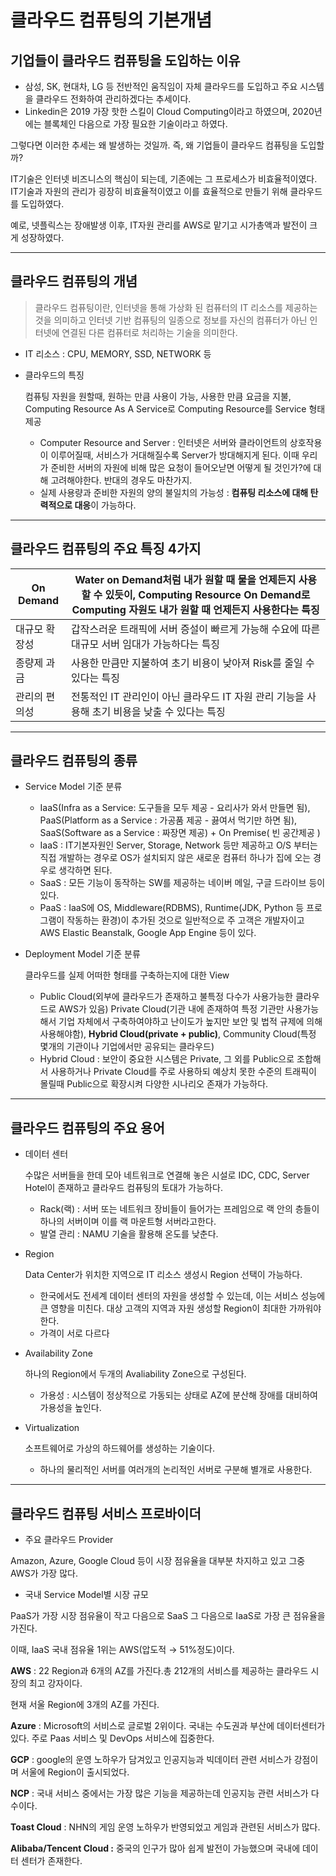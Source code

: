 # 클라우드 컴퓨팅의 기본개념

## 기업들이 클라우드 컴퓨팅을 도입하는 이유

- 삼성, SK, 현대차, LG 등 전반적인 움직임이 자체 클라우드를 도입하고 주요 시스템을 클라우드 전화하여 관리하겠다는 추세이다.
- Linkedin은 2019 가장 핫한 스킬이 Cloud Computing이라고 하였으며, 2020년에는 블록체인 다음으로 가장 필요한 기술이라고 하였다.

그렇다면 이러한 추세는 왜 발생하는 것일까. 즉, 왜 기업들이 클라우드 컴퓨팅을 도입할까?

IT기술은 인터넷 비즈니스의 핵심이 되는데, 기존에는 그 프로세스가 비효율적이였다. IT기술과 자원의 관리가 굉장히 비효율적이였고 이를 효율적으로 만들기 위해 클라우드를 도입하였다.

예로, 넷플릭스는 장애발생 이후, IT자원 관리를 AWS로 맡기고 시가총액과 발전이 크게 성장하였다.

---

## 클라우드 컴퓨팅의 개념

> 클라우드 컴퓨팅이란, 인터넷을 통해 가상화 된 컴퓨터의 IT 리소스를 제공하는 것을 의미하고 인터넷 기반 컴퓨팅의 일종으로 정보를 자신의 컴퓨터가 아닌 인터넷에 연결된 다른 컴퓨터로 처리하는 기술을 의미한다.
> 
- IT 리소스 : CPU, MEMORY, SSD, NETWORK 등
- 클라우드의 특징
    
    컴퓨팅 자원을 원할때, 원하는 만큼 사용이 가능, 사용한 만큼 요금을 지불, Computing Resource As A Service로 Computing Resource를 Service 형태 제공
    
    - Computer Resource and Server : 인터넷은 서버와 클라이언트의 상호작용이 이루어질때, 서비스가 거대해질수록 Server가 방대해지게 된다. 이때 우리가 준비한 서버의 자원에 비해 많은 요청이 들어오낟면 어떻게 될 것인가?에 대해 고려해야한다. 반대의 경우도 마찬가지.
    - 실제 사용량과 준비한 자원의 양의 불일치의 가능성 : **컴퓨팅 리소스에 대해 탄력적으로 대응**이 가능하다.

---

## 클라우드 컴퓨팅의 주요 특징 4가지

| On Demand | Water on Demand처럼 내가 원할 때 물을 언제든지 사용할 수 있듯이, Computing Resource On Demand로 Computing 자원도 내가 원할 때 언제든지 사용한다는 특징 |
| --- | --- |
| 대규모 확장성 | 갑작스러운 트래픽에 서버 증설이 빠르게 가능해 수요에 따른 대규모 서버 임대가 가능하다는 특징 |
| 종량제 과금 | 사용한 만큼만 지불하여 초기 비용이 낮아져 Risk를 줄일 수 있다는 특징 |
| 관리의 편의성 | 전통적인 IT 관리인이 아닌 클라우드 IT 자원 관리 기능을 사용해 초기 비용을 낮출 수 있다는 특징 |

---

## 클라우드 컴퓨팅의 종류

- Service Model 기준 분류
    - IaaS(Infra as a Service: 도구들을 모두 제공 - 요리사가 와서 만들면 됨), PaaS(Platform as a Service : 가공품 제공 - 끓여서 먹기만 하면 됨), SaaS(Software as a Service : 짜장면 제공) +  On Premise( 빈 공간제공 )
    - IaaS : IT기본자원인 Server, Storage, Network 등만 제공하고 O/S 부터는 직접 개발하는 경우로 OS가 설치되지 않은 새로운 컴퓨터 하나가 집에 오는 경우로 생각하면 된다.
    - SaaS : 모든 기능이 동작하는 SW를 제공하는 네이버 메일, 구글 드라이브 등이 있다.
    - PaaS : IaaS에 OS, Middleware(RDBMS), Runtime(JDK, Python 등 프로그램이 작동하는 환경)이 추가된 것으로 일반적으로 주 고객은 개발자이고 AWS Elastic Beanstalk, Google App Engine 등이 있다.
- Deployment Model 기준 분류
    
    클라우드를 실제 어떠한 형태를 구축하는지에 대한 View
    
    - Public Cloud(외부에 클라우드가 존재하고 불특정 다수가 사용가능한 클라우드로 AWS가 있음) Private Cloud(기관 내에 존재하여 특정 기관만 사용가능해서 기업 자체에서 구축하여야하고 난이도가 높지만 보안 및 법적 규제에 의해 사용해야함), **Hybrid Cloud(private + public)**, Community Cloud(특정 몇개의 기관이나 기업에서만 공유되는 클라우드)
    - Hybrid Cloud : 보안이 중요한 시스템은 Private, 그 외를 Public으로 조합해서 사용하거나 Private Cloud를 주로 사용하되 예상치 못한 수준의 트래픽이 몰릴때 Public으로 확장시켜 다양한 시나리오 존재가 가능하다.

---

## 클라우드 컴퓨팅의 주요 용어

- 데이터 센터
    
    수많은 서버들을 한데 모아 네트워크로 연결해 놓은 시설로 IDC, CDC, Server Hotel이 존재하고 클라우드 컴퓨팅의 토대가 가능하다.
    
    - Rack(랙) : 서버 또는 네트워크 장비들이 들어가는 프레임으로 랙 안의 층들이 하나의 서버이며 이를 랙 마운트형 서버라고한다.
    - 발열 관리 : NAMU 기술을 활용해 온도를 낮춘다.
- Region
    
    Data Center가 위치한 지역으로 IT 리소스 생성시 Region 선택이 가능하다.
    
    - 한국에서도 전세계 데이터 센터의 자원을 생성할 수 있는데, 이는 서비스 성능에 큰 영향을 미친다. 대상 고객의 지역과 자원 생성할 Region이 최대한 가까워야한다.
    - 가격이 서로 다르다
- Availability Zone
    
    하나의 Region에서 두개의 Avaliability Zone으로 구성된다.
    
    - 가용성 : 시스템이 정상적으로 가동되는 상태로 AZ에 분산해 장애를 대비하여 가용성을 높인다.
- Virtualization
    
    소프트웨어로 가상의 하드웨어를 생성하는 기술이다.
    
    - 하나의 물리적인 서버를 여러개의 논리적인 서버로 구분해 별개로 사용한다.

---

## 클라우드 컴퓨팅 서비스 프로바이더

- 주요 클라우드 Provider

Amazon, Azure, Google Cloud 등이 시장 점유율을 대부분 차지하고 있고 그중 AWS가 가장 많다.

- 국내 Service Model별 시장 규모

PaaS가 가장 시장 점유율이 작고 다음으로 SaaS 그 다음으로 IaaS로 가장 큰 점유율을 가진다.

이때, IaaS 국내 점유율 1위는 AWS(압도적 → 51%정도)이다.

**AWS** : 22 Region과 6개의 AZ를 가진다.총 212개의 서비스를 제공하는 클라우드 시장의 최고 강자이다.

현재 서울 Region에 3개의 AZ를 가진다.

**Azure** : Microsoft의 서비스로 글로벌 2위이다. 국내는 수도권과 부산에 데이터센터가 있다. 주로 Paas 서비스 및 DevOps 서비스에 집중한다.

**GCP** : google의 운영 노하우가 담겨있고 인공지능과 빅데이터 관련 서비스가 강점이며 서울에 Region이 출시되었다.

**NCP**  : 국내 서비스 중에서는 가장 많은 기능을 제공하는데 인공지능 관련 서비스가 다수이다.

**Toast Cloud** :  NHN의 게임 운영 노하우가 반영되었고 게임과 관련된 서비스가 많다.

**Alibaba/Tencent Cloud :** 중국의 인구가 많아 쉽게 발전이 가능했으며 국내에 데이터 센터가 존재한다.